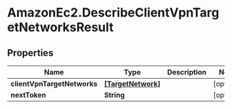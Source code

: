 # AmazonEc2.DescribeClientVpnTargetNetworksResult

## Properties

Name | Type | Description | Notes
------------ | ------------- | ------------- | -------------
**clientVpnTargetNetworks** | [**[TargetNetwork]**](TargetNetwork.md) |  | [optional] 
**nextToken** | **String** |  | [optional] 


